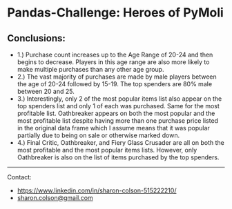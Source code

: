 # Pandas-Challenge: Heroes of PyMoli
## Conclusions:
* 1.) Purchase count increases up to the Age Range of 20-24 and then begins to decrease. Players in this age range are also  more likely to make multiple purchases than any other age group.
* 2.) The vast majority of purchases are made by male players between the age of 20-24 followed by 15-19. The top spenders  are 80% male between 20 and 25. 
* 3.) Interestingly, only 2 of the most popular items list also appear on the top spenders list and only 1 of each was purchased. Same for the most profitable list. Oathbreaker appears on both the most popular and the most profitable list despite having more than one purchase price listed in the original data frame which I assume means that it was popular partially due to being on sale or otherwise marked down. 
* 4.) Final Critic, Oathbreaker, and Fiery Glass Crusader are all on both the most profitable and the most popular items lists. However, only Oathbreaker is also on the list of items purchased by the top spenders. 

<hr>

Contact:

* https://www.linkedin.com/in/sharon-colson-515222210/
* sharon.colson@gmail.com
